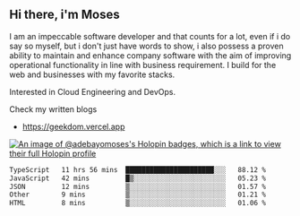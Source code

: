 ## Hi there, i'm Moses

I am an impeccable software developer and that counts for a lot, even if i do say so myself, but i don't just have words to show, i also possess a proven ability to maintain and enhance company software with the aim of improving operational functionality in line with business requirement. I build for the web and businesses with my favorite stacks.

Interested in Cloud Engineering and DevOps.

Check my written blogs
- https://geekdom.vercel.app

[![An image of @adebayomoses's Holopin badges, which is a link to view their full Holopin profile](https://holopin.me/adebayomoses)](https://holopin.io/@adebayomoses)

<!--START_SECTION:waka-->

```txt
TypeScript   11 hrs 56 mins  ██████████████████████░░░   88.12 %
JavaScript   42 mins         █▒░░░░░░░░░░░░░░░░░░░░░░░   05.23 %
JSON         12 mins         ▒░░░░░░░░░░░░░░░░░░░░░░░░   01.57 %
Other        9 mins          ▒░░░░░░░░░░░░░░░░░░░░░░░░   01.21 %
HTML         8 mins          ▒░░░░░░░░░░░░░░░░░░░░░░░░   01.06 %
```

<!--END_SECTION:waka-->
